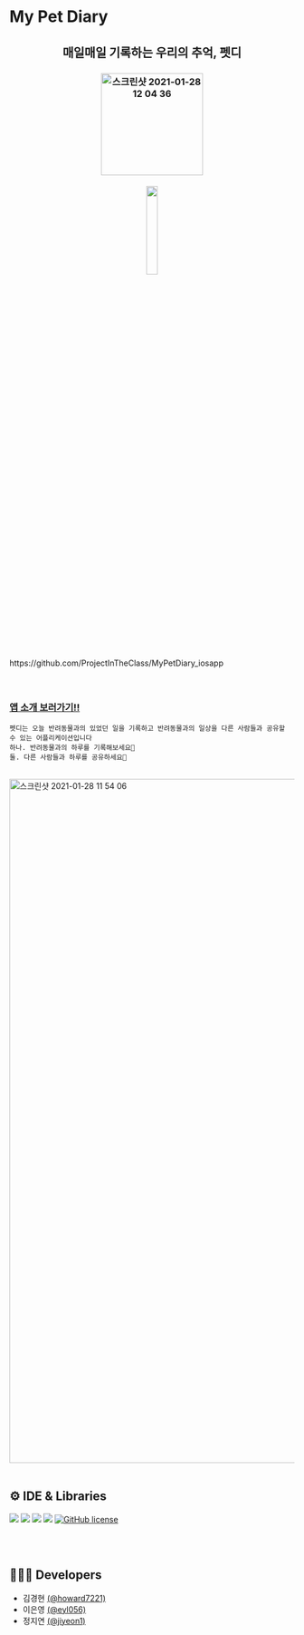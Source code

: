 # My Pet Diary
<h2 align="center"> 매일매일 기록하는 우리의 추억, 펫디 </h2>

<h3 align="center">
<img width="180" alt="스크린샷 2021-01-28 12 04 36" src="https://user-images.githubusercontent.com/48276522/106084340-8968c980-6161-11eb-93c9-abaa58370f7d.png">
</h3>
<h4 align="center">
<a href="https://apps.apple.com/app/id1551631046"><img src="https://user-images.githubusercontent.com/48276522/106844075-ef69c980-66ea-11eb-82f3-ec2ff4532f2f.png" width="20%"></a>
</h4>
<br>
<br>
https://github.com/ProjectInTheClass/MyPetDiary_iosapp
<br><br><br>

### [앱 소개 보러가기!!](https://projectintheclass.github.io/MyPetDiary_iosapp/)



```
펫디는 오늘 반려동물과의 있었던 일을 기록하고 반려동물과의 일상을 다른 사람들과 공유할 수 있는 어플리케이션입니다
하나. 반려동물과의 하루를 기록해보세요🐶
둘. 다른 사람들과 하루를 공유하세요👫
```

<br>
<img width="1207" alt="스크린샷 2021-01-28 11 54 06" src="https://user-images.githubusercontent.com/48276522/106083685-40fcdc00-6160-11eb-8f3e-82e2e6e397f6.png">
<br>
<br>

## ⚙️ IDE & Libraries

<p>
<img src="https://img.shields.io/badge/swift-5.3.2-orange">
<img src="https://img.shields.io/badge/Xcode-12.3-blue">
<img src="https://img.shields.io/badge/CocoaPods-1.10.0-white">
<img src="https://img.shields.io/badge/firebase-7.3.0-yellow">
<a href="https://github.com/eyl056/MyPetDiary/blob/main/LICENSE"><img alt="GitHub license" src="https://img.shields.io/github/license/eyl056/MyPetDiary"></a>
</p>

<br>
<br>

## 👩🏻‍💻 Developers
- 김경현 <a href = "https://github.com/howard7221">(@howard7221)</a>
- 이은영 <a href = "https://github.com/eyl056">(@eyl056)</a>
- 정지연 <a href = "https://github.com/jiyeon1">(@jiyeon1)</a>
